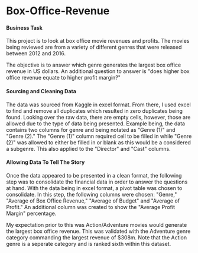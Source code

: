# Box-Office-Revenue
#### Business Task
This project is to look at box office movie revenues and profits. The movies being reviewed are from a variety of different genres that were released between 2012 and 2016.

The objective is to answer which genre generates the largest box office revenue in US dollars. An additional question to answer is "does higher box office revenue equate to higher profit margin?"

#### Sourcing and Cleaning Data
The data was sourced from Kaggle in excel format. From there, I used excel to find and remove all duplicates which resulted in zero duplicates being found. Looking over the raw data, there are empty cells, however, those are allowed due to the type of data being presented. Example being, the data contains two columns for genre and being notated as "Genre (1)" and "Genre (2)." The "Genre (1)" column required cell to be filled in while "Genre (2)" was allowed to either be filled in or blank as this would be a considered a subgenre. This also applied to the "Director" and "Cast" columns. 

#### Allowing Data To Tell The Story
Once the data appeared to be presented in a clean format, the following step was to consolidate the financial data in order to answer the questions at hand. With the data being in excel format, a pivot table was chosen to consolidate. In this step, the following columns were chosen: "Genre," "Average of Box Office Revenue," "Average of Budget" and "Average of Profit." An additional column was created to show the "Average Profit Margin" percentage.

My expectation prior to this was Action/Adventure movies would generate the largest box office revenue. This was validated with the Adventure genre category commanding the largest revenue of $308m. Note that the  Action genre is a seperate category and is ranked sixth within this dataset. 
